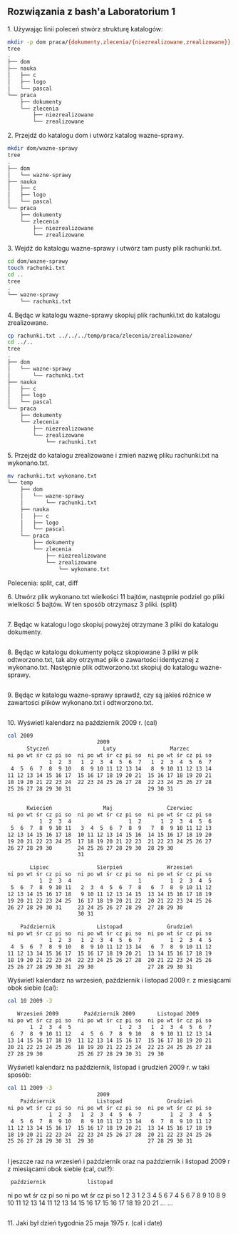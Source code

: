 ## Rozwiązania z bash'a Laboratorium 1

1\. Używając linii poleceń stwórz strukturę katalogów:

```sh
mkdir -p dom praca/{dokumenty,zlecenia/{niezrealizowane,zrealizowane}} nauka/{c,logo,pascal}
tree
.
├── dom
├── nauka
│   ├── c
│   ├── logo
│   └── pascal
└── praca
    ├── dokumenty
    └── zlecenia
        ├── niezrealizowane
        └── zrealizowane

```
2\. Przejdź do katalogu dom i utwórz katalog wazne-sprawy.

```sh
mkdir dom/wazne-sprawy
tree
.
├── dom
│   └── wazne-sprawy
├── nauka
│   ├── c
│   ├── logo
│   └── pascal
└── praca
    ├── dokumenty
    └── zlecenia
        ├── niezrealizowane
        └── zrealizowane
```

3\. Wejdź do katalogu wazne-sprawy i utwórz tam pusty plik rachunki.txt.

```sh
cd dom/wazne-sprawy
touch rachunki.txt
cd ..
tree
.
└── wazne-sprawy
    └── rachunki.txt

```
4\. Będąc w katalogu wazne-sprawy skopiuj plik rachunki.txt do katalogu zrealizowane.
```sh
cp rachunki.txt ../../../temp/praca/zlecenia/zrealizowane/
cd ../..
tree
.
├── dom
│   └── wazne-sprawy
│       └── rachunki.txt
├── nauka
│   ├── c
│   ├── logo
│   └── pascal
└── praca
    ├── dokumenty
    └── zlecenia
        ├── niezrealizowane
        └── zrealizowane
            └── rachunki.txt

```

5\. Przejdź do katalogu zrealizowane i zmień nazwę pliku rachunki.txt na wykonano.txt.
```sh
mv rachunki.txt wykonano.txt
└── temp
    ├── dom
    │   └── wazne-sprawy
    │       └── rachunki.txt
    ├── nauka
    │   ├── c
    │   ├── logo
    │   └── pascal
    └── praca
        ├── dokumenty
        └── zlecenia
            ├── niezrealizowane
            └── zrealizowane
                └── wykonano.txt

```



Polecenia: split, cat, diff


6\. Utwórz plik wykonano.txt wielkości 11 bajtów, następnie podziel go pliki wielkości 5 bajtów. W ten sposób otrzymasz 3 pliki. (split)
```sh

```
7\. Będąc w katalogu logo skopiuj powyżej otrzymane 3 pliki do katalogu dokumenty.
```sh
```
8\. Będąc w katalogu dokumenty połącz skopiowane 3 pliki w plik odtworzono.txt, tak aby otrzymać plik o zawartości identycznej z wykonano.txt. 
    Następnie plik odtworzono.txt skopiuj do katalogu wazne-sprawy.
```shcal 
```
9\. Będąc w katalogu wazne-sprawy sprawdź, czy są jakieś różnice w zawartości plików wykonano.txt i odtworzono.txt.
```sh
```
10\. Wyświetl kalendarz na październik 2009 r. (cal)
```sh
cal 2009
                            2009
      Styczeń                 Luty                 Marzec         
ni po wt śr cz pi so  ni po wt śr cz pi so  ni po wt śr cz pi so  
             1  2  3   1  2  3  4  5  6  7   1  2  3  4  5  6  7  
 4  5  6  7  8  9 10   8  9 10 11 12 13 14   8  9 10 11 12 13 14  
11 12 13 14 15 16 17  15 16 17 18 19 20 21  15 16 17 18 19 20 21  
18 19 20 21 22 23 24  22 23 24 25 26 27 28  22 23 24 25 26 27 28  
25 26 27 28 29 30 31                        29 30 31              
                                                                  

      Kwiecień                Maj                 Czerwiec        
ni po wt śr cz pi so  ni po wt śr cz pi so  ni po wt śr cz pi so  
          1  2  3  4                  1  2      1  2  3  4  5  6  
 5  6  7  8  9 10 11   3  4  5  6  7  8  9   7  8  9 10 11 12 13  
12 13 14 15 16 17 18  10 11 12 13 14 15 16  14 15 16 17 18 19 20  
19 20 21 22 23 24 25  17 18 19 20 21 22 23  21 22 23 24 25 26 27  
26 27 28 29 30        24 25 26 27 28 29 30  28 29 30              
                      31                                          

       Lipiec               Sierpień              Wrzesień        
ni po wt śr cz pi so  ni po wt śr cz pi so  ni po wt śr cz pi so  
          1  2  3  4                     1         1  2  3  4  5  
 5  6  7  8  9 10 11   2  3  4  5  6  7  8   6  7  8  9 10 11 12  
12 13 14 15 16 17 18   9 10 11 12 13 14 15  13 14 15 16 17 18 19  
19 20 21 22 23 24 25  16 17 18 19 20 21 22  20 21 22 23 24 25 26  
26 27 28 29 30 31     23 24 25 26 27 28 29  27 28 29 30           
                      30 31                                       

    Październik             Listopad              Grudzień        
ni po wt śr cz pi so  ni po wt śr cz pi so  ni po wt śr cz pi so  
             1  2  3   1  2  3  4  5  6  7         1  2  3  4  5  
 4  5  6  7  8  9 10   8  9 10 11 12 13 14   6  7  8  9 10 11 12  
11 12 13 14 15 16 17  15 16 17 18 19 20 21  13 14 15 16 17 18 19  
18 19 20 21 22 23 24  22 23 24 25 26 27 28  20 21 22 23 24 25 26  
25 26 27 28 29 30 31  29 30                 27 28 29 30 31        

```

Wyświetl kalendarz na wrzesień, październik i listopad 2009 r. z miesiącami obok siebie (cal):

```sh
cal 10 2009 -3

   Wrzesień 2009        Październik 2009       Listopad 2009      
ni po wt śr cz pi so  ni po wt śr cz pi so  ni po wt śr cz pi so  
       1  2  3  4  5               1  2  3   1  2  3  4  5  6  7  
 6  7  8  9 10 11 12   4  5  6  7  8  9 10   8  9 10 11 12 13 14  
13 14 15 16 17 18 19  11 12 13 14 15 16 17  15 16 17 18 19 20 21  
20 21 22 23 24 25 26  18 19 20 21 22 23 24  22 23 24 25 26 27 28  
27 28 29 30           25 26 27 28 29 30 31  29 30                 

```
Wyświetl kalendarz na październik, listopad i grudzień 2009 r. w taki sposób:

```sh
cal 11 2009 -3
                            2009
    Październik             Listopad              Grudzień        
ni po wt śr cz pi so  ni po wt śr cz pi so  ni po wt śr cz pi so  
             1  2  3   1  2  3  4  5  6  7         1  2  3  4  5  
 4  5  6  7  8  9 10   8  9 10 11 12 13 14   6  7  8  9 10 11 12  
11 12 13 14 15 16 17  15 16 17 18 19 20 21  13 14 15 16 17 18 19  
18 19 20 21 22 23 24  22 23 24 25 26 27 28  20 21 22 23 24 25 26  
25 26 27 28 29 30 31  29 30                 27 28 29 30 31        
                                                                  

```
I jeszcze raz na wrzesień i październik oraz na październik i listopad 2009 r z miesiącami obok siebie (cal, cut?):

     październik             listopad
ni po wt śr cz pi so   ni po wt śr cz pi so
             1  2  3    1  2  3  4  5  6  7
 4  5  6  7  8  9 10    8  9 10 11 12 13 14
11 12 13 14 15 16 17   15 16 17 18 19 20 21
...                    ...
```sh
```
11\. Jaki był dzień tygodnia 25 maja 1975 r. (cal i date)
```sh
```
